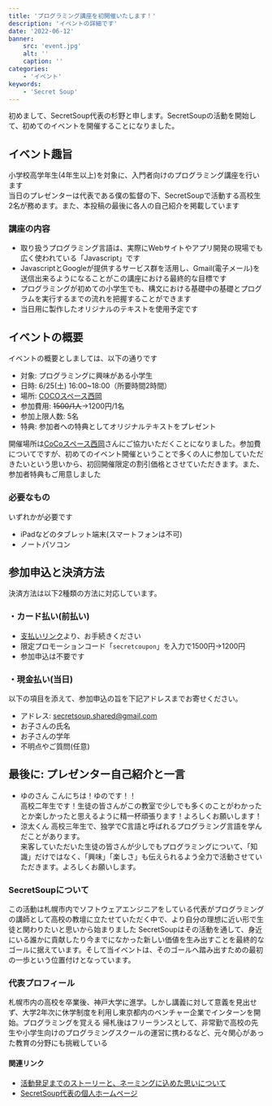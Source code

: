 ```yaml
---
title: 'プログラミング講座を初開催いたします！'
description: 'イベントの詳細です'
date: '2022-06-12'
banner:
    src: 'event.jpg'
    alt: ''
    caption: ''
categories:
    - 'イベント'
keywords:
    - 'Secret Soup'
---
```

初めまして、SecretSoup代表の杉野と申します。SecretSoupの活動を開始して、初めてのイベントを開催することになりました。

## イベント趣旨
小学校高学年生(4年生以上)を対象に、入門者向けのプログラミング講座を行います  
当日のプレゼンターは代表である僕の監督の下、SecretSoupで活動する高校生2名が務めます。また、本投稿の最後に各人の自己紹介を掲載しています

###  講座の内容
- 取り扱うプログラミング言語は、実際にWebサイトやアプリ開発の現場でも広く使われている「Javascript」です
- JavascriptとGoogleが提供するサービス群を活用し、Gmail(電子メール)を送信出来るようになることがこの講座における最終的な目標です
- プログラミングが初めての小学生でも、構文における基礎中の基礎とプログラムを実行するまでの流れを把握することができます
- 当日用に製作したオリジナルのテキストを使用予定です

## イベントの概要
イベントの概要としましては、以下の通りです
- 対象: プログラミングに興味がある小学生
- 日時: 6/25(土) 16:00~18:00（所要時間2時間）
- 場所: [COCOスペース西岡](https://www.cocospace.biz/)
- 参加費用: ~~1500/1人~~→1200円/1名
- 参加上限人数: 5名
- 特典: 参加者への特典としてオリジナルテキストをプレゼント

開催場所は[CoCoスペース西岡](https://www.cocospace.biz/)さんにご協力いただくことになりました。参加費についてですが、初めてのイベント開催ということで多くの人に参加していただきたいという思いから、初回開催限定の割引価格とさせていただきます。また、参加者特典もご用意しました

### 必要なもの
いずれかが必要です
- iPadなどのタブレット端末(スマートフォンは不可)
- ノートパソコン

## 参加申込と決済方法
決済方法は以下2種類の方法に対応しています。
### ・カード払い(前払い)
- [支払いリンク](https://buy.stripe.com/6oEaG4d00aoJeukaEE)より、お手続きください
- 限定プロモーションコード「`secretcoupon`」を入力で1500円→1200円
- 参加申込は不要です



### ・現金払い(当日)
以下の項目を添えて、参加申込の旨を下記アドレスまでお寄せください。  
- アドレス: secretsoup.shared@gmail.com  
- お子さんの氏名
- お子さんの学年
- 不明点やご質問(任意)

## 最後に: プレゼンター自己紹介と一言
- ゆのさん
こんにちは！ゆのです！！  
高校二年生です！生徒の皆さんがこの教室で少しでも多くのことがわかったとか楽しかったと思えるように精一杯頑張ります！よろしくお願いします！
- 涼太くん
高校三年生で、独学でC言語と呼ばれるプログラミング言語を学んだことがあります。  
来客していただいた生徒の皆さんが少しでもプログラミングについて、「知識」だけではなく、「興味」「楽しさ」も伝えられるよう全力で活動させていただきます。よろしくお願いします。

### SecretSoupについて
この活動は札幌市内でソフトウェアエンジニアをしている代表がプログラミングの講師として高校の教壇に立たせていただく中で、より自分の理想に近い形で生徒と関わりたいと思いから始まりました
SecretSoupはその活動を通して、身近にいる誰かに貢献したり今までになかった新しい価値を生み出すことを最終的なゴールに据えています。そして当イベントは、そのゴールへ踏み出すための最初の一歩という位置付けとなっています。

### 代表プロフィール
札幌市内の高校を卒業後、神戸大学に進学。しかし講義に対して意義を見出せず、大学2年次に休学制度を利用し東京都内のベンチャー企業でインターンを開始。プログラミングを覚える
帰札後はフリーランスとして、非常勤で高校の先生や小学生向けのプログラミングスクールの運営に携わるなど、元々関心があった教育の分野にも挑戦している

#### 関連リンク
- [活動発足までのストーリーと、ネーミングに込めた思いについて](https://info.secretsoup.org/birth-story)
- [SecretSoup代表の個人ホームページ](https://yusuke-sugino.biz)
